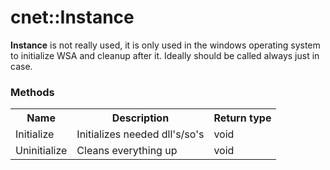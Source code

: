 # cnet::Instance

**Instance** is not really used, it is only used in the windows operating system to initialize WSA and cleanup after it.
Ideally should be called always just in case.

### Methods

<table>
<tr>
    <th>Name</th>
    <th>Description</th>
    <th>Return type</th>
</tr>
<tr>
 	<td>Initialize</td>
	<td>Initializes needed dll's/so's</td>
	<td>void</td>
</tr>
<tr>
 	<td>Uninitialize</td>
	<td>Cleans everything up</td>
	<td>void</td>
</tr>
</table>